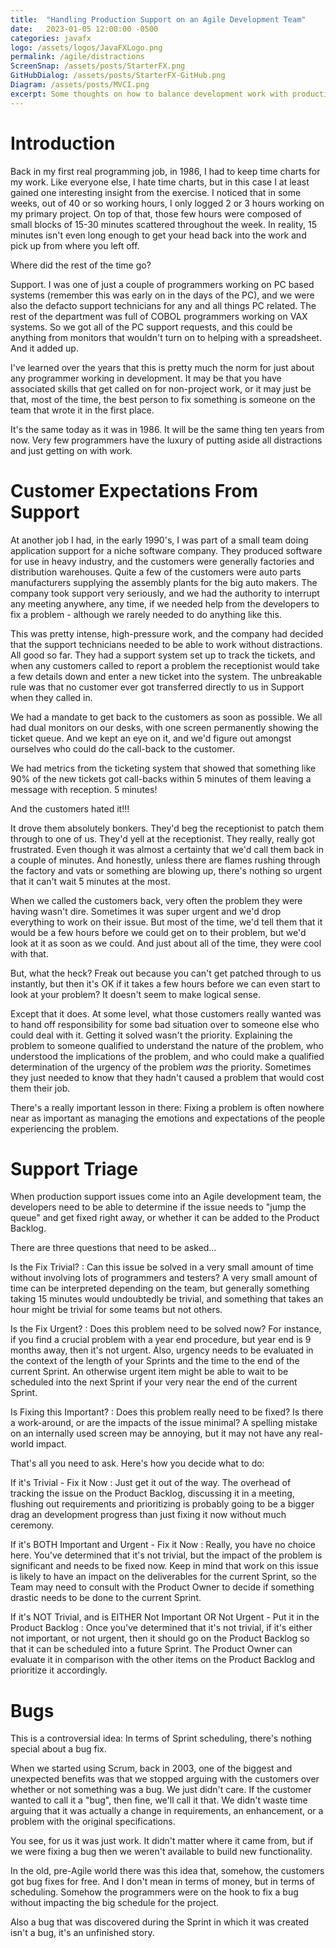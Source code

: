 ```yaml
---
title:  "Handling Production Support on an Agile Development Team"
date:   2023-01-05 12:00:00 -0500
categories: javafx
logo: /assets/logos/JavaFXLogo.png
permalink: /agile/distractions
ScreenSnap: /assets/posts/StarterFX.png
GitHubDialog: /assets/posts/StarterFX-GitHub.png
Diagram: /assets/posts/MVCI.png
excerpt: Some thoughts on how to balance development work with production support.
---
```


# Introduction

Back in my first real programming job, in 1986, I had to keep time charts for my work.  Like everyone else, I hate time charts, but in this case I at least gained one interesting insight from the exercise.  I noticed that in some weeks, out of 40 or so working hours, I only logged 2 or 3 hours working on my primary project.  On top of that, those few hours were composed of small blocks of 15-30 minutes scattered throughout the week.  In reality, 15 minutes isn't even long enough to get your head back into the work and pick up from where you left off.

Where did the rest of the time go?

Support.  I was one of just a couple of programmers working on PC based systems (remember this was early on in the days of the PC), and we were also the defacto support technicians for any and all things PC related.  The rest of the department was full of COBOL programmers working on VAX systems.  So we got all of the PC support requests, and this could be anything from monitors that wouldn't turn on to helping with a spreadsheet.  And it added up.

I've learned over the years that this is pretty much the norm for just about any programmer working in development.  It may be that you have associated skills that get called on for non-project work, or it may just be that, most of the time, the best person to fix something is someone on the team that wrote it in the first place.  

It's the same today as it was in 1986.  It will be the same thing ten years from now.  Very few programmers have the luxury of putting aside all distractions and just getting on with work.

# Customer Expectations From Support

At another job I had, in the early 1990's, I was part of a small team doing application support for a niche software company.  They produced software for use in heavy industry, and the customers were generally factories and distribution warehouses.  Quite a few of the customers were auto parts manufacturers supplying the assembly plants for the big auto makers.  The company took support very seriously, and we had the authority to interrupt any meeting anywhere, any time, if we needed help from the developers to fix a problem - although we rarely needed to do anything like this.  

This was pretty intense, high-pressure work, and the company had decided that the support technicians needed to be able to work without distractions.  All good so far.  They had a support system set up to track the tickets, and when any customers called to report a problem the receptionist would take a few details down and enter a new ticket into the system.  The unbreakable rule was that no customer ever got transferred directly to us in Support when they called in.

We had a mandate to get back to the customers as soon as possible.  We all had dual monitors on our desks, with one screen permanently showing the ticket queue.  And we kept an eye on it, and we'd figure out amongst ourselves who could do the call-back to the customer.

We had metrics from the ticketing system that showed that something like 90% of the new tickets got call-backs within 5 minutes of them leaving a message with reception.  5 minutes!

And the customers hated it!!!

It drove them absolutely bonkers.  They'd beg the receptionist to patch them through to one of us.  They'd yell at the receptionist.  They really, really got frustrated.  Even though it was almost a certainty that we'd call them back in a couple of minutes.  And honestly, unless there are flames rushing through the factory and vats or something are blowing up, there's nothing so urgent that it can't wait 5 minutes at the most.

When we called the customers back, very often the problem they were having wasn't dire.  Sometimes it was super urgent and we'd drop everything to work on their issue.  But most of the time, we'd tell them that it would be a few hours before we could get on to their problem, but we'd look at it as soon as we could.  And just about all of the time, they were cool with that.

But, what the heck?  Freak out because you can't get patched through to us instantly, but then it's OK if it takes a few hours before we can even start to look at your problem?  It doesn't seem to make logical sense.

Except that it does.  At some level, what those customers really wanted was to hand off responsibility for some bad situation over to someone else who could deal with it.  Getting it solved wasn't the priority.  Explaining the problem to someone qualified to understand the nature of the problem, who understood the implications of the problem, and who could make a qualified determination of the urgency of the problem *was* the priority.  Sometimes they just needed to know that they hadn't caused a problem that would cost them their job.  

There's a really important lesson in there:  Fixing a problem is often nowhere near as important as managing the emotions and expectations of the people experiencing the problem.  

# Support Triage

When production support issues come into an Agile development team, the developers need to be able to determine if the issue needs to "jump the queue" and get fixed right away, or whether it can be added to the Product Backlog.

There are three questions that need to be asked...

Is the Fix Trivial?
: Can this issue be solved in a very small amount of time without involving lots of programmers and testers?  A very small amount of time can be interpreted depending on the team, but generally something taking 15 minutes would undoubtedly be trivial, and something that takes an hour might be trivial for some teams but not others.

Is the Fix Urgent?
:  Does this problem need to be solved now?  For instance, if you find a crucial problem with a year end procedure, but year end is 9 months away, then it's not urgent.  Also, urgency needs to be evaluated in the context of the length of your Sprints and the time to the end of the current Sprint.  An otherwise urgent item might be able to wait to be scheduled into the next Sprint if your very near the end of the current Sprint.

Is Fixing this Important?
: Does this problem really need to be fixed?  Is there a work-around, or are the impacts of the issue minimal?  A spelling mistake on an internally used screen may be annoying, but it may not have any real-world impact.  

That's all you need to ask.  Here's how you decide what to do:

If it's Trivial - Fix it Now
: Just get it out of the way.  The overhead of tracking the issue on the Product Backlog, discussing it in a meeting, flushing out requirements and prioritizing is probably going to be a bigger drag an development progress than just fixing it now without much ceremony.

If it's BOTH Important and Urgent - Fix it Now
: Really, you have no choice here.  You've determined that it's not trivial, but the impact of the problem is significant and needs to be fixed now.  Keep in mind that work on this issue is likely to have an impact on the deliverables for the current Sprint, so the Team may need to consult with the Product Owner to decide if something drastic needs to be done to the current Sprint.

If it's NOT Trivial, and is EITHER Not Important OR Not Urgent - Put it in the Product Backlog
: Once you've determined that it's not trivial, if it's either not important, or not urgent, then it should go on the Product Backlog so that it can be scheduled into a future Sprint.  The Product Owner can evaluate it in comparison with the other items on the Product Backlog and prioritize it accordingly.

# Bugs

This is a controversial idea:  In terms of Sprint scheduling, there's nothing special about a bug fix.  

When we started using Scrum, back in 2003, one of the biggest and unexpected benefits was that we stopped arguing with the customers over whether or not something was a bug.  We just didn't care.  If the customer wanted to call it a "bug", then fine, we'll call it that.  We didn't waste time arguing that it was actually a change in requirements, an enhancement, or a problem with the original specifications.

You see, for us it was just work.  It didn't matter where it came from, but if we were fixing a bug then we weren't available to build new functionality.  

In the old, pre-Agile world there was this idea that, somehow, the customers got bug fixes for free.  And I don't mean in terms of money, but in terms of scheduling.  Somehow the programmers were on the hook to fix a bug without impacting the big schedule for the project.

Also a bug that was discovered during the Sprint in which it was created isn't a bug, it's an unfinished story.  
